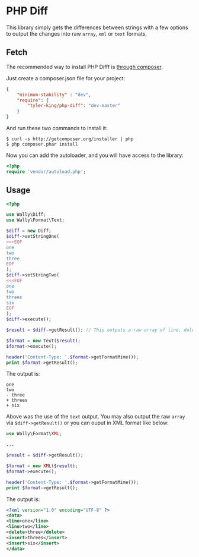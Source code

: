 # PHP Diff

This library simply gets the differences between strings with a few options to output the changes into raw `array`, `xml` or `text` formats.

## Fetch

The recommended way to install PHP Difff is [through composer](http://packagist.org).

Just create a composer.json file for your project:

```JSON
{
    "minimum-stability" : "dev",
    "require": {
        "tyler-king/php-diff": "dev-master"
    }
}
```

And run these two commands to install it:

    $ curl -s http://getcomposer.org/installer | php
    $ php composer.phar install

Now you can add the autoloader, and you will have access to the library:

```php
<?php
require 'vendor/autoload.php';
```

## Usage

```php
<?php

use Wally\Diff;
use Wally\Format\Text;

$diff = new Diff;
$diff->setStringOne(
<<<EOF
one
two
three
EOF
);
$diff->setStringTwo(
<<<EOF
one
two
threes
six
EOF
);
$diff->execute();

$result = $diff->getResult(); // This outputs a raw array of line, delete and insert operations.

$format = new Text($result);
$format->execute();

header('Content-Type: '.$format->getFormatMime());
print $format->getResult();
```

The output is:

```
one
two
- three
+ threes
+ six
```

Above was the use of the `text` output. You may also output the raw `array` via `$diff->getResult()` or you can ouput in XML format like below:

```php
use Wally\Format\XML;

...

$result = $diff->getResult();

$format = new XML($result);
$format->execute();

header('Content-Type: '.$format->getFormatMime());
print $format->getResult();
```

The output is:

```xml
<?xml version="1.0" encoding="UTF-8" ?>
<data>
<line>one</line>
<line>two</line>
<delete>three</delete>
<insert>threes</insert>
<insert>six</insert>
</data>
```